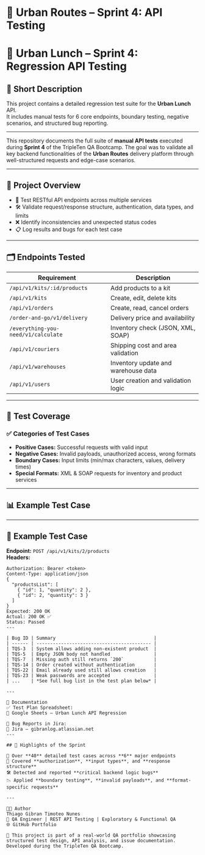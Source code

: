 # 🔌 Urban Routes – Sprint 4: API Testing

# 🚀 Urban Lunch – Sprint 4: Regression API Testing

## 📝 Short Description  
This project contains a detailed regression test suite for the **Urban Lunch** API.  
It includes manual tests for 6 core endpoints, boundary testing, negative scenarios, and structured bug reporting.

---

This repository documents the full suite of **manual API tests** executed during **Sprint 4** of the TripleTen QA Bootcamp. The goal was to validate all key backend functionalities of the **Urban Routes** delivery platform through well-structured requests and edge-case scenarios.

---

## 🧭 Project Overview

- 🎯 Test RESTful API endpoints across multiple services
- 🛠️ Validate request/response structure, authentication, data types, and limits
- ❌ Identify inconsistencies and unexpected status codes
- 📋 Log results and bugs for each test case

---

## 🗂️ Endpoints Tested

| Requirement | Description |
|-------------|-------------|
| `/api/v1/kits/:id/products` | Add products to a kit |
| `/api/v1/kits` | Create, edit, delete kits |
| `/api/v1/orders` | Create, read, cancel orders |
| `/order-and-go/v1/delivery` | Delivery price and availability |
| `/everything-you-need/v1/calculate` | Inventory check (JSON, XML, SOAP) |
| `/api/v1/couriers` | Shipping cost and area validation |
| `/api/v1/warehouses` | Inventory update and warehouse data |
| `/api/v1/users` | User creation and validation logic |

---

## 📄 Test Coverage

### ✅ Categories of Test Cases

- **Positive Cases:** Successful requests with valid input
- **Negative Cases:** Invalid payloads, unauthorized access, wrong formats
- **Boundary Cases:** Input limits (min/max characters, values, delivery times)
- **Special Formats:** XML & SOAP requests for inventory and product services

---

## 📊 Example Test Case

---

## 📌 Example Test Case

**Endpoint:** `POST /api/v1/kits/2/products`  
**Headers:**  
```http
Authorization: Bearer <token>  
Content-Type: application/json
{
  "productsList": [
    { "id": 1, "quantity": 2 },
    { "id": 2, "quantity": 3 }
  ]
}
Expected: 200 OK
Actual: 200 OK ✅
Status: Passed
---

| Bug ID | Summary                                    |
| ------ | ------------------------------------------ |
| TQS-3  | System allows adding non-existent product  |
| TQS-5  | Empty JSON body not handled                |
| TQS-7  | Missing auth still returns `200`           |
| TQS-14 | Order created without authentication       |
| TQS-22 | Email already used still allows creation   |
| TQS-23 | Weak passwords are accepted                |
| ...    | *See full bug list in the test plan below* |

---

📎 Documentation
✅ Test Plan Spreadsheet:
📄 Google Sheets – Urban Lunch API Regression

🐞 Bug Reports in Jira:
🔗 Jira – gibranlog.atlassian.net
---

## 📌 Highlights of the Sprint

🧪 Over **40** detailed test cases across **6** major endpoints  
🔐 Covered **authorization**, **input types**, and **response structure**  
🛠️ Detected and reported **critical backend logic bugs**  
📉 Applied **boundary testing**, **invalid payloads**, and **format-specific requests**

---

👨‍💻 Author
Thiago Gibran Timoteo Nunes
📍 QA Engineer | REST API Testing | Exploratory & Functional QA
🌐 GitHub Portfolio

🧠 This project is part of a real-world QA portfolio showcasing structured test design, API analysis, and issue documentation. Developed during the TripleTen QA Bootcamp.

